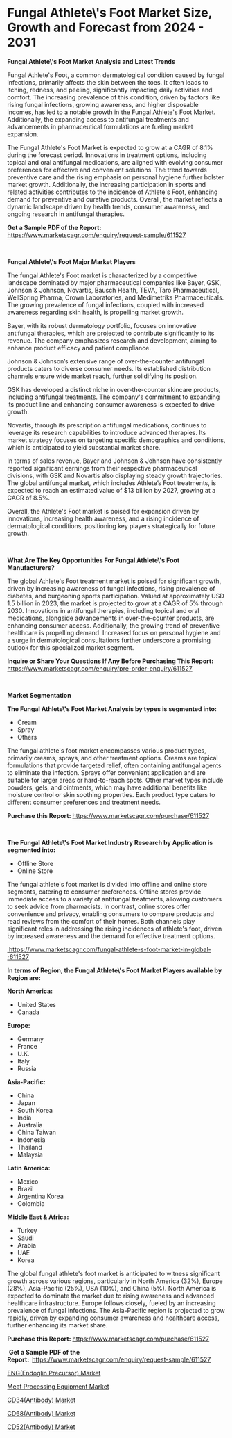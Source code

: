 <p><h1>Fungal Athlete\'s Foot Market Size, Growth and Forecast from 2024 - 2031</h1></p><p><strong>Fungal Athlete\'s Foot Market Analysis and Latest Trends</strong></p>
<p><p>Fungal Athlete's Foot, a common dermatological condition caused by fungal infections, primarily affects the skin between the toes. It often leads to itching, redness, and peeling, significantly impacting daily activities and comfort. The increasing prevalence of this condition, driven by factors like rising fungal infections, growing awareness, and higher disposable incomes, has led to a notable growth in the Fungal Athlete's Foot Market. Additionally, the expanding access to antifungal treatments and advancements in pharmaceutical formulations are fueling market expansion. </p><p>The Fungal Athlete's Foot Market is expected to grow at a CAGR of 8.1% during the forecast period. Innovations in treatment options, including topical and oral antifungal medications, are aligned with evolving consumer preferences for effective and convenient solutions. The trend towards preventive care and the rising emphasis on personal hygiene further bolster market growth. Additionally, the increasing participation in sports and related activities contributes to the incidence of Athlete's Foot, enhancing demand for preventive and curative products. Overall, the market reflects a dynamic landscape driven by health trends, consumer awareness, and ongoing research in antifungal therapies.</p></p>
<p><strong>Get a Sample PDF of the Report:&nbsp;</strong> <a href="https://www.marketscagr.com/enquiry/request-sample/611527?utm_campaign=1411&utm_medium=2&utm_source=Github&utm_content=ia&utm_term=13102024&utm_id=fungal-athletes-foot">https://www.marketscagr.com/enquiry/request-sample/611527</a></p>
<p>&nbsp;</p>
<p><strong>Fungal Athlete\'s Foot Major Market Players</strong></p>
<p><p>The fungal Athlete's Foot market is characterized by a competitive landscape dominated by major pharmaceutical companies like Bayer, GSK, Johnson & Johnson, Novartis, Bausch Health, TEVA, Taro Pharmaceutical, WellSpring Pharma, Crown Laboratories, and Medimetriks Pharmaceuticals. The growing prevalence of fungal infections, coupled with increased awareness regarding skin health, is propelling market growth.</p><p>Bayer, with its robust dermatology portfolio, focuses on innovative antifungal therapies, which are projected to contribute significantly to its revenue. The company emphasizes research and development, aiming to enhance product efficacy and patient compliance.</p><p>Johnson & Johnson’s extensive range of over-the-counter antifungal products caters to diverse consumer needs. Its established distribution channels ensure wide market reach, further solidifying its position.</p><p>GSK has developed a distinct niche in over-the-counter skincare products, including antifungal treatments. The company's commitment to expanding its product line and enhancing consumer awareness is expected to drive growth.</p><p>Novartis, through its prescription antifungal medications, continues to leverage its research capabilities to introduce advanced therapies. Its market strategy focuses on targeting specific demographics and conditions, which is anticipated to yield substantial market share.</p><p>In terms of sales revenue, Bayer and Johnson & Johnson have consistently reported significant earnings from their respective pharmaceutical divisions, with GSK and Novartis also displaying steady growth trajectories. The global antifungal market, which includes Athlete’s Foot treatments, is expected to reach an estimated value of $13 billion by 2027, growing at a CAGR of 8.5%.</p><p>Overall, the Athlete's Foot market is poised for expansion driven by innovations, increasing health awareness, and a rising incidence of dermatological conditions, positioning key players strategically for future growth.</p></p>
<p>&nbsp;</p>
<p><strong>What Are The Key Opportunities For Fungal Athlete\'s Foot Manufacturers?</strong></p>
<p><p>The global Athlete's Foot treatment market is poised for significant growth, driven by increasing awareness of fungal infections, rising prevalence of diabetes, and burgeoning sports participation. Valued at approximately USD 1.5 billion in 2023, the market is projected to grow at a CAGR of 5% through 2030. Innovations in antifungal therapies, including topical and oral medications, alongside advancements in over-the-counter products, are enhancing consumer access. Additionally, the growing trend of preventive healthcare is propelling demand. Increased focus on personal hygiene and a surge in dermatological consultations further underscore a promising outlook for this specialized market segment.</p></p>
<p><strong>Inquire or Share Your Questions If Any Before Purchasing This Report:</strong> <a href="https://www.marketscagr.com/enquiry/pre-order-enquiry/611527?utm_campaign=1411&utm_medium=2&utm_source=Github&utm_content=ia&utm_term=13102024&utm_id=fungal-athletes-foot">https://www.marketscagr.com/enquiry/pre-order-enquiry/611527</a></p>
<p>&nbsp;</p>
<p><strong>Market Segmentation</strong></p>
<p><strong>The Fungal Athlete\'s Foot Market Analysis by types is segmented into:</strong></p>
<p><ul><li>Cream</li><li>Spray</li><li>Others</li></ul></p>
<p><p>The fungal athlete's foot market encompasses various product types, primarily creams, sprays, and other treatment options. Creams are topical formulations that provide targeted relief, often containing antifungal agents to eliminate the infection. Sprays offer convenient application and are suitable for larger areas or hard-to-reach spots. Other market types include powders, gels, and ointments, which may have additional benefits like moisture control or skin soothing properties. Each product type caters to different consumer preferences and treatment needs.</p></p>
<p><strong>Purchase this Report:&nbsp;</strong><a href="https://www.marketscagr.com/purchase/611527?utm_campaign=1411&utm_medium=2&utm_source=Github&utm_content=ia&utm_term=13102024&utm_id=fungal-athletes-foot">https://www.marketscagr.com/purchase/611527</a></p>
<p>&nbsp;</p>
<p><strong>The Fungal Athlete\'s Foot Market Industry Research by Application is segmented into:</strong></p>
<p><ul><li>Offline Store</li><li>Online Store</li></ul></p>
<p><p>The fungal athlete's foot market is divided into offline and online store segments, catering to consumer preferences. Offline stores provide immediate access to a variety of antifungal treatments, allowing customers to seek advice from pharmacists. In contrast, online stores offer convenience and privacy, enabling consumers to compare products and read reviews from the comfort of their homes. Both channels play significant roles in addressing the rising incidences of athlete's foot, driven by increased awareness and the demand for effective treatment options.</p></p>
<p><a href="https://www.marketscagr.com/fungal-athlete-s-foot-market-in-global-r611527?utm_campaign=1411&utm_medium=2&utm_source=Github&utm_content=ia&utm_term=13102024&utm_id=fungal-athletes-foot">&nbsp;https://www.marketscagr.com/fungal-athlete-s-foot-market-in-global-r611527</a></p>
<p><strong>In terms of Region, the Fungal Athlete\'s Foot Market Players available by Region are:</strong></p>
<p>
    <p> <strong> North America: </strong>
        <ul>
            <li>United States</li>
            <li>Canada</li>
        </ul>
        </p> 
    <p> <strong> Europe: </strong>
        <ul>
            <li>Germany</li>
            <li>France</li>
            <li>U.K.</li>
            <li>Italy</li>
            <li>Russia</li>
        </ul>
        </p> 
    <p> <strong> Asia-Pacific: </strong>
        <ul>
            <li>China</li>
            <li>Japan</li>
            <li>South Korea</li>
            <li>India</li>
            <li>Australia</li>
            <li>China Taiwan</li>
            <li>Indonesia</li>
            <li>Thailand</li>
            <li>Malaysia</li>
        </ul>
        </p> 
    <p> <strong> Latin America: </strong>
        <ul>
            <li>Mexico</li>
            <li>Brazil</li>
            <li>Argentina Korea</li>
            <li>Colombia</li>
        </ul>
        </p> 
    <p> <strong> Middle East & Africa: </strong>
        <ul>
            <li>Turkey</li>
            <li>Saudi</li>
            <li>Arabia</li>
            <li>UAE</li>
            <li>Korea</li>
        </ul>
    </p>
    </p>
<p><p>The global fungal athlete's foot market is anticipated to witness significant growth across various regions, particularly in North America (32%), Europe (28%), Asia-Pacific (25%), USA (10%), and China (5%). North America is expected to dominate the market due to rising awareness and advanced healthcare infrastructure. Europe follows closely, fueled by an increasing prevalence of fungal infections. The Asia-Pacific region is projected to grow rapidly, driven by expanding consumer awareness and healthcare access, further enhancing its market share.</p></p>
<p><strong>Purchase this Report: </strong><a href="https://www.marketscagr.com/purchase/611527?utm_campaign=1411&utm_medium=2&utm_source=Github&utm_content=ia&utm_term=13102024&utm_id=fungal-athletes-foot">https://www.marketscagr.com/purchase/611527</a></p>
<p>&nbsp;<strong>Get a Sample PDF of the Report:&nbsp;&nbsp;</strong><a href="https://www.marketscagr.com/enquiry/request-sample/611527?utm_campaign=1411&utm_medium=2&utm_source=Github&utm_content=ia&utm_term=13102024&utm_id=fungal-athletes-foot">https://www.marketscagr.com/enquiry/request-sample/611527</a></p>
<p><strong></strong></p>
<p><p><a href="https://www.linkedin.com/pulse/engendoglin-precursor-value-chain-analysis-from-raw-materials-tzfqc?utm_campaign=1411&utm_medium=2&utm_source=Github&utm_content=ia&utm_term=13102024&utm_id=fungal-athletes-foot">ENG(Endoglin Precursor) Market</a></p><p><a href="https://issuu.com/reportprime-2/docs/meat-processing-equipment-market-si_9ff2c84ee85cae?utm_campaign=1411&utm_medium=2&utm_source=Github&utm_content=ia&utm_term=13102024&utm_id=fungal-athletes-foot">Meat Processing Equipment Market</a></p><p><a href="https://www.linkedin.com/pulse/global-cd34antibody-nexus-sector-confluences-regional-vcosc?utm_campaign=1411&utm_medium=2&utm_source=Github&utm_content=ia&utm_term=13102024&utm_id=fungal-athletes-foot">CD34(Antibody) Market</a></p><p><a href="https://www.linkedin.com/pulse/cd68antibody-ecosystem-mapping-innovation-value-chains-2024-2031-joxgc?utm_campaign=1411&utm_medium=2&utm_source=Github&utm_content=ia&utm_term=13102024&utm_id=fungal-athletes-foot">CD68(Antibody) Market</a></p><p><a href="https://www.linkedin.com/pulse/driving-forces-global-cd52antibody-market-trends-applications-vm3ac?utm_campaign=1411&utm_medium=2&utm_source=Github&utm_content=ia&utm_term=13102024&utm_id=fungal-athletes-foot">CD52(Antibody) Market</a></p></p>